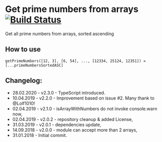 # Get prime numbers from arrays [![Build Status](https://travis-ci.org/radoslawkuswik/prime-numbers-from-arrays.svg?branch=master)](https://travis-ci.org/radoslawkuswik/prime-numbers-from-arrays)

Get all prime numbers from arrays, sorted ascending

## How to use

```
getPrimeNumbers([12, 3], [6, 54], ..., [12334, 25124, 12351]) = [...primeNumbersSortedASC]
```

## Changelog:

- 28.02.2020 - v2.3.0 - TypeScript introduced.
- 10.04.2019 - v2.2.0 - Improvement based on issue #2. Many thank to @Lolf1010!
- 02.04.2019 - v2.1.0 - isArrayWithNumbers do not invoke console.warn now,
- 02.04.2019 - v2.0.2 - repository cleanup & added License,
- 31.03.2019 - v2.0.1 - dependencies update,
- 14.09.2018 - v2.0.0 - module can accept more than 2 arrays,
- 31.01.2018 - Initial commit.
